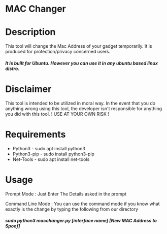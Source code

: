 # MAC Changer

# Description

This tool will change the Mac Address of your gadget temporarily. It is produced for protection/privacy concerned users.
<h5>It is built for Ubuntu. However you can use it in any ubuntu based linux distro.

# Disclaimer

This tool is intended to be utilized in moral way. In the event that you do anything wrong using this tool, the developer isn't responsible for anything you did with this tool. ! USE AT YOUR OWN RISK !

# Requirements
* Python3 - sudo apt install python3
* Python3-pip - sudo install python3-pip
* Net-Tools - sudo apt install net-tools

# Usage

Prompt Mode : Just Enter The Details asked in the prompt

Command Line Mode : You can use the command mode if you know what exactly is the change by typing the following from our directory
<h5> sudo python3 macchanger.py [interface name] [New MAC Address to Spoof] 

